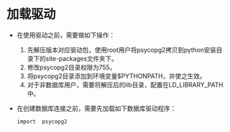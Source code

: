 # 加载驱动

-   在使用驱动之前，需要做如下操作：
    1.  先解压版本对应驱动包，使用root用户将psycopg2拷贝到python安装目录下的site-packages文件夹下。
    2.  修改psycopg2目录权限为755。
    3.  将psycopg2目录添加到环境变量$PYTHONPATH，并使之生效。
    4.  对于非数据库用户，需要将解压后的lib目录，配置在LD\_LIBRARY\_PATH中。

-   在创建数据库连接之前，需要先加载如下数据库驱动程序：

    ```
    import  psycopg2
    ```


